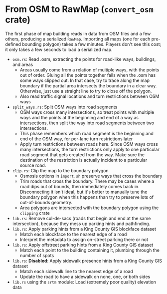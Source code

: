 # From OSM to RawMap (`convert_osm` crate)

The first phase of map building reads in data from OSM files and a few others,
producing a serialized `RawMap`. Importing all maps (one for each pre-defined
bounding polygon) takes a few minutes. Players don't see this cost; it only
takes a few seconds to load a serialized map.

- `osm.rs`: Read .osm, extracting the points for road-like ways, buildings, and
  areas
  - Areas usually come from a relation of multiple ways, with the points out of
    order. Gluing all the points together fails when the .osm has some ways
    clipped out. In that case, try to trace along the map boundary if the
    partial area intersects the boundary in a clear way. Otherwise, just use a
    straight line to try to close off the polygon.
  - Also read traffic signal locations and turn restrictions between OSM ways
- `split_ways.rs`: Split OSM ways into road segments
  - OSM ways cross many intersections, so treat points with multiple ways and
    the points at the beginning and end of a way as intersections, then split
    the way into road segments between two intersections.
  - This phase remembers which road segment is the beginning and end of the OSM
    way, for per-lane turn restrictions later
  - Apply turn restrictions between roads here. Since OSM ways cross many
    intersections, the turn restrictions only apply to one particular road
    segment that gets created from the way. Make sure the destination of the
    restriction is actually incident to a particular source road.
- `clip.rs`: Clip the map to the boundary polygon
  - Osmosis options in `import.sh` preserve ways that cross the boundary
  - Trim roads that cross the boundary. There may be cases where a road dips out
    of bounds, then immediately comes back in. Disconnecting it isn't ideal, but
    it's better to manually tune the boundary polygon when this happens than try
    to preserve lots of out-of-bounds geometry.
  - Area polygons are intersected with the boundary polygon using the `clipping`
    crate
- `lib.rs`: Remove cul-de-sacs (roads that begin and end at the same
  intersection), because they mess up parking hints and pathfinding.
- `lib.rs`: Apply parking hints from a King County GIS blockface dataset
  - Match each blockface to the nearest edge of a road
  - Interpret the metadata to assign on-street parking there or not
- `lib.rs`: Apply offstreet parking hints from a King County GIS dataset
  - Match each point to the building containing it, plumbing through the number
    of spots
- `lib.rs`: **Disabled**: Apply sidewalk presence hints from a King County GIS
  dataset
  - Match each sidewalk line to the nearest edge of a road
  - Update the road to have a sidewalk on none, one, or both sides
- `lib.rs` using the `srtm` module: Load (extremely poor quality) elevation data
